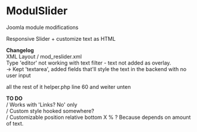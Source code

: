 # ModulSlider
Joomla module modifications  
  
Responsive Slider + customize text as HTML  


**Changelog**  
XML Layout / mod_reslider.xml  
Type 'editor' not working with text filter - text not added as overlay.   
-> Kept 'textarea', added fields that'll style the text in the backend with no user input  
  
all the rest of it helper.php line 60 and weiter unten  
   
**TO DO**  
/ Works with 'Links? No' only  
/ Custom style hooked somewhere?  
/ Customizable position relative bottom X % ? Because depends on amount of text.  
